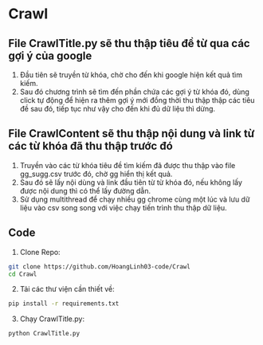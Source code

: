 # Crawl
## File CrawlTitle.py sẽ thu thập tiêu đề từ qua các gợi ý của google
1. Đầu tiên sẽ truyền từ khóa, chờ cho đến khi google hiện kết quả tìm kiếm.
2. Sau đó chương trình sẽ tìm đến phần chứa các gợi ý từ khóa đó, dùng click tự động để hiện ra thêm gợi ý mới đồng thời thu thập thập các tiêu đề sau đó, tiếp tục như vậy cho đến khi đủ dữ liệu thì dừng.
## File CrawlContent sẽ thu thập nội dung và link từ các từ khóa đã thu thập trước đó
1. Truyền vào các từ khóa tiêu đề tìm kiếm đã được thu thập vào file gg_sugg.csv trước đó, chờ gg hiển thị kết quả.
2. Sau đó sẽ lấy nội dùng và link đầu tiên từ từ khóa đó, nếu không lấy được nội dung thì có thể lấy đường dẫn.
3. Sử dụng multithread để chạy nhiều gg chrome cùng một lúc và lưu dữ liệu vào csv song song với việc chạy tiến trình thu thập dữ liệu.
## Code
1. Clone Repo:
```bash
git clone https://github.com/HoangLinh03-code/Crawl
cd Crawl
```
2. Tải các thư viện cần thiết về:
```bash
pip install -r requirements.txt
```
3. Chạy CrawlTitle.py:
```bash
python CrawlTitle.py
```

